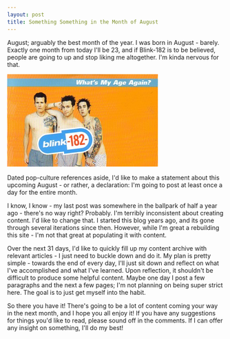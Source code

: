 ```yaml
---
layout: post
title: Something Something in the Month of August
---
```


August; arguably the best month of the year. I was born in August - barely. Exactly one month from today I'll be 23, and if Blink-182 is to be believed, people are going to up and stop liking me altogether. I'm kinda nervous for that.

![What's My Age Again? - Blink 182](/images/blink182.jpg)

Dated pop-culture references aside, I'd like to make a statement about this upcoming August - or rather, a declaration: I'm going to post at least once a day for the entire month.

I know, I know - my last post was somewhere in the ballpark of half a year ago - there's no way right? Probably. I'm terribly inconsistent about creating content. I'd like to change that. I started this blog years ago, and its gone through several iterations since then. However, while I'm great a rebuilding this site - I'm not that great at populating it with content. 

Over the next 31 days, I'd like to quickly fill up my content archive with relevant articles - I just need to buckle down and do it. My plan is pretty simple - towards the end of every day, I'll just sit down and reflect on what I've accomplished and what I've learned. Upon reflection, it shouldn't be difficult to produce some helpful content. Maybe one day I post a few paragraphs and the next a few pages; I'm not planning on being super strict here. The goal is to just get myself into the habit. 

So there you have it! There's going to be a lot of content coming your way in the next month, and I hope you all enjoy it! If you have any suggestions for things you'd like to read, please sound off in the comments. If I can offer any insight on something, I'll do my best!
